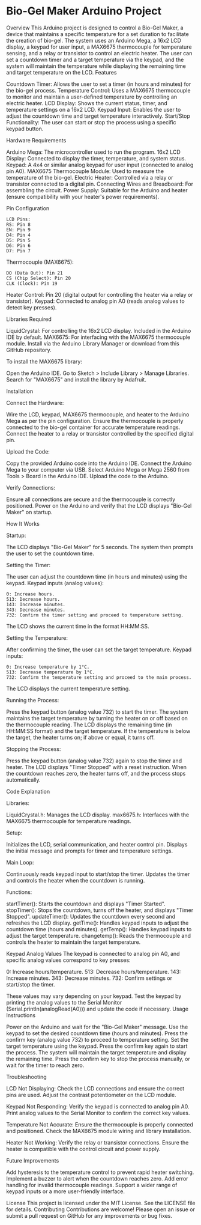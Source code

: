 # Bio-Gel Maker Arduino Project
Overview
This Arduino project is designed to control a Bio-Gel Maker, a device that maintains a specific temperature for a set duration to facilitate the creation of bio-gel. The system uses an Arduino Mega, a 16x2 LCD display, a keypad for user input, a MAX6675 thermocouple for temperature sensing, and a relay or transistor to control an electric heater. The user can set a countdown timer and a target temperature via the keypad, and the system will maintain the temperature while displaying the remaining time and target temperature on the LCD.
Features

Countdown Timer: Allows the user to set a timer (in hours and minutes) for the bio-gel process.
Temperature Control: Uses a MAX6675 thermocouple to monitor and maintain a user-defined temperature by controlling an electric heater.
LCD Display: Shows the current status, timer, and temperature settings on a 16x2 LCD.
Keypad Input: Enables the user to adjust the countdown time and target temperature interactively.
Start/Stop Functionality: The user can start or stop the process using a specific keypad button.

Hardware Requirements

Arduino Mega: The microcontroller used to run the program.
16x2 LCD Display: Connected to display the timer, temperature, and system status.
Keypad: A 4x4 or similar analog keypad for user input (connected to analog pin A0).
MAX6675 Thermocouple Module: Used to measure the temperature of the bio-gel.
Electric Heater: Controlled via a relay or transistor connected to a digital pin.
Connecting Wires and Breadboard: For assembling the circuit.
Power Supply: Suitable for the Arduino and heater (ensure compatibility with your heater's power requirements).

Pin Configuration
```
LCD Pins:
RS: Pin 8
EN: Pin 9
D4: Pin 4
D5: Pin 5
D6: Pin 6
D7: Pin 7
```

Thermocouple (MAX6675):
```
DO (Data Out): Pin 21
CS (Chip Select): Pin 20
CLK (Clock): Pin 19
```

Heater Control: Pin 20 (digital output for controlling the heater via a relay or transistor).
Keypad: Connected to analog pin A0 (reads analog values to detect key presses).

Libraries Required

LiquidCrystal: For controlling the 16x2 LCD display. Included in the Arduino IDE by default.
MAX6675: For interfacing with the MAX6675 thermocouple module. Install via the Arduino Library Manager or download from this GitHub repository.

To install the MAX6675 library:

Open the Arduino IDE.
Go to Sketch > Include Library > Manage Libraries.
Search for "MAX6675" and install the library by Adafruit.

Installation

Connect the Hardware:

Wire the LCD, keypad, MAX6675 thermocouple, and heater to the Arduino Mega as per the pin configuration.
Ensure the thermocouple is properly connected to the bio-gel container for accurate temperature readings.
Connect the heater to a relay or transistor controlled by the specified digital pin.


Upload the Code:

Copy the provided Arduino code into the Arduino IDE.
Connect the Arduino Mega to your computer via USB.
Select Arduino Mega or Mega 2560 from Tools > Board in the Arduino IDE.
Upload the code to the Arduino.


Verify Connections:

Ensure all connections are secure and the thermocouple is correctly positioned.
Power on the Arduino and verify that the LCD displays "Bio-Gel Maker" on startup.



How It Works

Startup:

The LCD displays "Bio-Gel Maker" for 5 seconds.
The system then prompts the user to set the countdown time.


Setting the Timer:

The user can adjust the countdown time (in hours and minutes) using the keypad.
Keypad inputs (analog values):
```
0: Increase hours.
513: Decrease hours.
143: Increase minutes.
343: Decrease minutes.
732: Confirm the timer setting and proceed to temperature setting.
```

The LCD shows the current time in the format HH:MM:SS.


Setting the Temperature:

After confirming the timer, the user can set the target temperature.
Keypad inputs:
```
0: Increase temperature by 1°C.
513: Decrease temperature by 1°C.
732: Confirm the temperature setting and proceed to the main process.
```

The LCD displays the current temperature setting.


Running the Process:

Press the keypad button (analog value 732) to start the timer.
The system maintains the target temperature by turning the heater on or off based on the thermocouple reading.
The LCD displays the remaining time (in HH:MM:SS format) and the target temperature.
If the temperature is below the target, the heater turns on; if above or equal, it turns off.


Stopping the Process:

Press the keypad button (analog value 732) again to stop the timer and heater.
The LCD displays "Timer Stopped" with a reset instruction.
When the countdown reaches zero, the heater turns off, and the process stops automatically.



Code Explanation

Libraries:

LiquidCrystal.h: Manages the LCD display.
max6675.h: Interfaces with the MAX6675 thermocouple for temperature readings.


Setup:

Initializes the LCD, serial communication, and heater control pin.
Displays the initial message and prompts for timer and temperature settings.


Main Loop:

Continuously reads keypad input to start/stop the timer.
Updates the timer and controls the heater when the countdown is running.


Functions:

startTimer(): Starts the countdown and displays "Timer Started".
stopTimer(): Stops the countdown, turns off the heater, and displays "Timer Stopped".
updateTimer(): Updates the countdown every second and refreshes the LCD display.
getTime(): Handles keypad inputs to adjust the countdown time (hours and minutes).
getTemp(): Handles keypad inputs to adjust the target temperature.
changetemp(): Reads the thermocouple and controls the heater to maintain the target temperature.



Keypad Analog Values
The keypad is connected to analog pin A0, and specific analog values correspond to key presses:

0: Increase hours/temperature.
513: Decrease hours/temperature.
143: Increase minutes.
343: Decrease minutes.
732: Confirm settings or start/stop the timer.

These values may vary depending on your keypad. Test the keypad by printing the analog values to the Serial Monitor (Serial.println(analogRead(A0))) and update the code if necessary.
Usage Instructions

Power on the Arduino and wait for the "Bio-Gel Maker" message.
Use the keypad to set the desired countdown time (hours and minutes).
Press the confirm key (analog value 732) to proceed to temperature setting.
Set the target temperature using the keypad.
Press the confirm key again to start the process.
The system will maintain the target temperature and display the remaining time.
Press the confirm key to stop the process manually, or wait for the timer to reach zero.

Troubleshooting

LCD Not Displaying:
Check the LCD connections and ensure the correct pins are used.
Adjust the contrast potentiometer on the LCD module.


Keypad Not Responding:
Verify the keypad is connected to analog pin A0.
Print analog values to the Serial Monitor to confirm the correct key values.


Temperature Not Accurate:
Ensure the thermocouple is properly connected and positioned.
Check the MAX6675 module wiring and library installation.


Heater Not Working:
Verify the relay or transistor connections.
Ensure the heater is compatible with the control circuit and power supply.



Future Improvements

Add hysteresis to the temperature control to prevent rapid heater switching.
Implement a buzzer to alert when the countdown reaches zero.
Add error handling for invalid thermocouple readings.
Support a wider range of keypad inputs or a more user-friendly interface.

License
This project is licensed under the MIT License. See the LICENSE file for details.
Contributing
Contributions are welcome! Please open an issue or submit a pull request on GitHub for any improvements or bug fixes.
